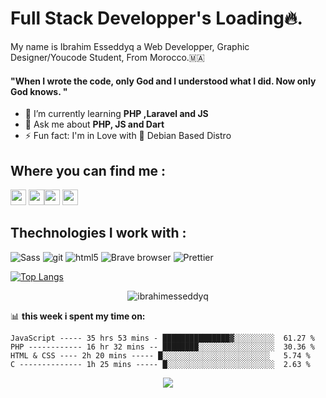
# Full Stack Developper's Loading🔥.

My name is Ibrahim Esseddyq a Web Developper, Graphic Designer/Youcode Student,
From Morocco.🇲🇦 <br />
#### "When I wrote the code, only God and I understood what I did. Now only God knows. "

- 🌱 I’m currently learning **PHP ,Laravel and JS**
- 💬 Ask me about **PHP, JS and Dart**
- ⚡ Fun fact: I'm in Love with 🐧 Debian Based Distro

## Where you can find me :
<p><a href="https://twitter.com/lil_negan_x"><img src="https://img.shields.io/badge/twitter-%231DA1F2.svg?&style=for-the-badge&logo=twitter&logoColor=white" height=25></a> <a href="https://www.linkedin.com/in/ibrahim-esseddyq-2258b7185/"><img src="https://img.shields.io/badge/linkedin-%230077B5.svg?&style=for-the-badge&logo=linkedin&logoColor=white" height=25></a><a href="https://medium.com/@https.ibrahim.esseddyq"><img src="https://img.shields.io/badge/medium-%2312100E.svg?&style=for-the-badge&logo=medium&logoColor=white" height=25></a> <a href="https://dev.to/ibrahimesseddyq"><img src="https://img.shields.io/badge/DEV.TO-%230A0A0A.svg?&style=for-the-badge&logo=dev-dot-to&logoColor=white" height=25></a></p>


## Thechnologies I work with :
<p>

  <img alt="Sass" src="https://img.shields.io/badge/-Sass-CC6699?style=flat-square&logo=sass&logoColor=white" />
  <img alt="git" src="https://img.shields.io/badge/-Git-F05032?style=flat-square&logo=git&logoColor=white" />
  <img alt="html5" src="https://img.shields.io/badge/-HTML5-E34F26?style=flat-square&logo=html5&logoColor=white" />
  <img alt="Brave browser" src="https://img.shields.io/badge/-Brave_Browser-FB542B?style=flat-square&logo=brave&logoColor=white" />
  <img alt="Prettier" src="https://img.shields.io/badge/-Prettier-F7B93E?style=flat-square&logo=prettier&logoColor=white" />
</p>

[![Top Langs](https://github-readme-stats.vercel.app/api/top-langs/?username=ibrahimesseddyq)](https://github.com/anuraghazra/github-readme-stats)
<p align="center"> <img src="https://github-readme-stats.vercel.app/api?username=ibrahimesseddyq&show_icons=true&theme=gotham" alt="ibrahimesseddyq" />
  
📊 **this week i spent my time on:**

  
``` JavaScript ----- 35 hrs 53 mins - ███████████████▓░░░░░░░░░  61.27 % ```
  <br>
``` PHP ------------ 16 hr 32 mins -- ████████░░░░░░░░░░░░░░░░░  30.36 % ```
    <br>
 ``` HTML & CSS ---- 2h 20 mins ----- █░░░░░░░░░░░░░░░░░░░░░░░░   5.74 % ```
    <br>
``` C -------------- 1h 25 mins ----- █░░░░░░░░░░░░░░░░░░░░░░░░  2.63 % ```
    <br>


<p align="center">
  <img src="https://capsule-render.vercel.app/api?type=waving&color=gradient&height=80&section=footer"/>
</p>


